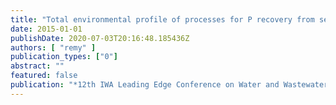 ```yaml
---
title: "Total environmental profile of processes for P recovery from sewage sludge, liquor or ash with LCA"
date: 2015-01-01
publishDate: 2020-07-03T20:16:48.185436Z
authors: [ "remy" ]
publication_types: ["0"]
abstract: ""
featured: false
publication: "*12th IWA Leading Edge Conference on Water and Wastewater Technologies*"
---
```


